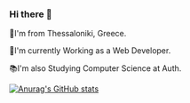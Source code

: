 ### Hi there 👋

📌I'm from Thessaloniki, Greece.

📎I'm currently Working as a Web Developer.

📚I'm also Studying Computer Science at Auth.

[![Anurag's GitHub stats](https://github-readme-stats.vercel.app/api?username=AndreasGeorgantzelis)](https://github.com/anuraghazra/github-readme-stats)


